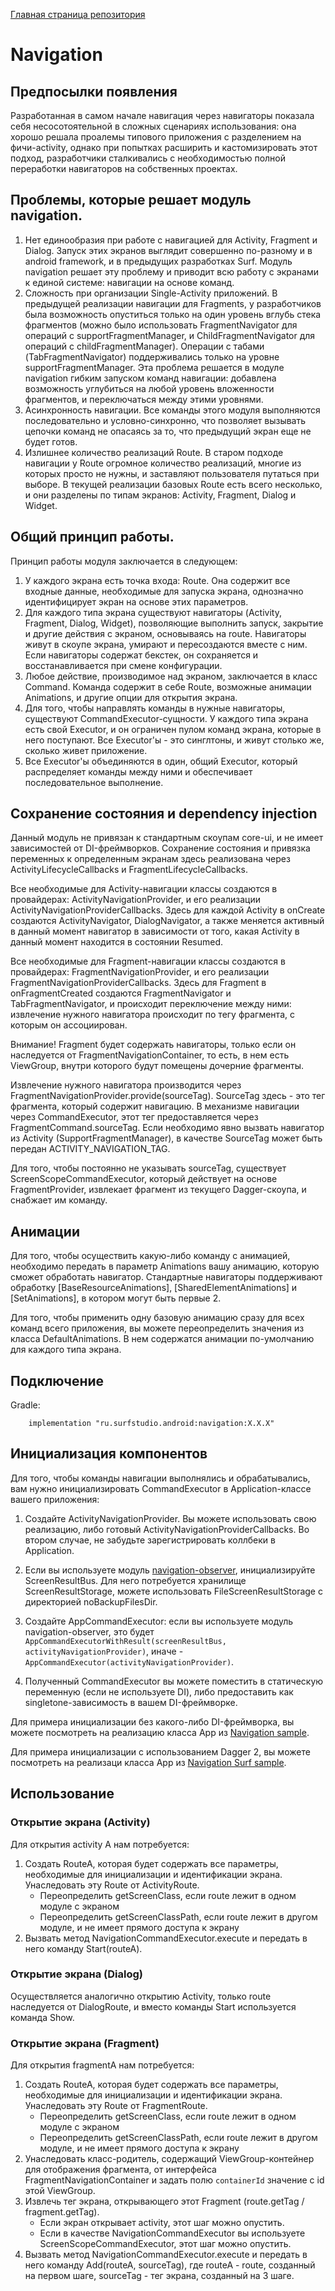 [Главная страница репозитория](/docs/main.md)

# Navigation

## Предпосылки появления

Разработанная в самом начале навигация через навигаторы показала себя несосотоятельной
в сложных сценариях использования: она хорошо решала проалемы типового приложения с разделением на
фичи-activity, однако при попытках расширить и кастомизировать этот подход, разработчики
сталкивались с необходимостью полной переработки навигаторов на собственных проектах.

## Проблемы, которые решает модуль navigation.

1. Нет единообразия при работе с навигацией для Activity, Fragment и Dialog.
Запуск этих экранов выглядит совершенно по-разному и в android framework, и в предыдущих разработках Surf.
Модуль navigation решает эту проблему и приводит всю работу с экранами к единой системе: навигации на основе команд.
1. Сложность при организации Single-Activity приложений.
В предыдущей реализации навигации для Fragments,
у разработчиков была возможность опуститься только на один уровень вглубь стека фрагментов
(можно было использовать FragmentNavigator для операций с supportFragmentManager,
и ChildFragmentNavigator для операций с childFragmentManager).
Операции с табами (TabFragmentNavigator) поддерживались только на уровне supportFragmentManager.
Эта проблема решается в модуле navigation гибким запуском команд навигации:
добавлена возможность углубиться на любой уровень вложенности фрагментов, и переключаться между этими уровнями.
1. Асинхронность навигации.
Все команды этого модуля выполняются последовательно и условно-синхронно, что позволяет вызывать цепочки команд
не опасаясь за то, что предыдущий экран еще не будет готов.
1. Излишнее количество реализаций Route. В старом подходе навигации у Route огромное количество
реализаций, многие из которых просто не нужны, и заставляют пользователя путаться при выборе.
В текущей реализации базовых Route есть всего несколько, и они разделены по типам экранов: Activity, Fragment, Dialog и Widget.

## Общий принцип работы.

Принцип работы модуля заключается в следующем:

1. У каждого экрана есть точка входа: Route. Она содержит все входные данные, необходимые для запуска экрана,
однозначно идентифицирует экран на основе этих параметров.
1. Для каждого типа экрана существуют навигаторы (Activity, Fragment, Dialog, Widget),
позволяющие выполнить запуск, закрытие и другие действия с экраном, основываясь на route.
Навигаторы живут в скоупе экрана, умирают и пересоздаются вместе с ним.
Если навигаторы содержат бекстек, он сохраняется и восстанавливается при смене конфигурации.
1. Любое действие, производимое над экраном, заключается в класс Command. Команда содержит в себе Route,
возможные анимации Animations, и другие опции для открытия экрана.
1. Для того, чтобы направлять команды в нужные навигаторы, существуют CommandExecutor-сущности.
У каждого типа экрана есть свой Executor, и он ограничен пулом команд экрана, которые в него поступают.
Все Executor'ы - это синглтоны, и живут столько же, сколько живет приложение.
1. Все Executor'ы объединяются в один, общий Executor,
который распределяет команды между ними и обеспечивает последовательное выполнение.


## Сохранение состояния и dependency injection

Данный модуль не привязан к стандартным скоупам core-ui, и не имеет зависимостей от DI-фреймворков.
Сохранение состояния и привязка переменных к определенным экранам здесь реализована
через ActivityLifecycleCallbacks и FragmentLifecycleCallbacks.

Все необходимые для Activity-навигации классы создаются в провайдерах: ActivityNavigationProvider,
и его реализации ActivityNavigationProviderCallbacks.
Здесь для каждой Activity в onCreate создаются ActivityNavigator, DialogNavigator, а также меняется активный в данный момент навигатор в зависимости от того,
какая Activity в данный момент находится в состоянии Resumed.

Все необходимые для Fragment-навигации классы создаются в провайдерах: FragmentNavigationProvider,
и его реализации FragmentNavigationProviderCallbacks.
Здесь для Fragment в onFragmentCreated создаются FragmentNavigator и TabFragmentNavigator,
и происходит переключение между ними: извлечение нужного навигатора происходит по тегу фрагмента, с которым он ассоциирован.

Внимание! Fragment будет содержать навигаторы, только если он наследуется от FragmentNavigationContainer,
то есть, в нем есть ViewGroup, внутри которого будут помещены дочерние фрагменты.

Извлечение нужного навигатора производится через FragmentNavigationProvider.provide(sourceTag).
SourceTag здесь - это тег фрагмента, который содержит навигацию.
В механизме навигации через CommandExecutor, этот тег предоставляется через FragmentCommand.sourceTag.
Если необходимо явно вызвать навигатор из Activity (SupportFragmentManager), в качестве SourceTag может быть передан
ACTIVITY_NAVIGATION_TAG.

Для того, чтобы постоянно не указывать sourceTag, существует ScreenScopeCommandExecutor,
который действует на основе FragmentProvider, извлекает фрагмент из текущего Dagger-скоупа, и снабжает им команду.

## Анимации

Для того, чтобы осуществить какую-либо команду с анимацией, необходимо передать в параметр Animations
вашу анимацию, которую сможет обработать навигатор.
Стандартные навигаторы поддерживают обработку [BaseResourceAnimations], [SharedElementAnimations] и
[SetAnimations], в котором могут быть первые 2.

Для того, чтобы применить одну базовую анимацию сразу для всех команд всего приложения,
вы можете переопределить значения из класса DefaultAnimations. В нем содержатся анимации по-умолчанию
для каждого типа экрана.

## Подключение

Gradle:
```
    implementation "ru.surfstudio.android:navigation:X.X.X"
```

## Инициализация компонентов

Для того, чтобы команды навигации выполнялись и обрабатывались, вам нужно
инициализировать CommandExecutor в Application-классе вашего приложения:

1. Создайте ActivityNavigationProvider. Вы можете использовать свою реализацию, либо готовый
ActivityNavigationProviderCallbacks.
Во втором случае, не забудьте зарегистрировать коллбеки в Application.

1. Если вы используете модуль [navigation-observer](lib-navigation-observer), инициализируйте ScreenResultBus.
Для него потребуется хранилище ScreenResultStorage, можете использовать FileScreenResultStorage с директорией
noBackupFilesDir.

1. Создайте AppCommandExecutor: если вы используете модуль navigation-observer, это будет
`AppCommandExecutorWithResult(screenResultBus, activityNavigationProvider)`, иначе -
`AppCommandExecutor(activityNavigationProvider)`.

1. Полученный CommandExecutor вы можете поместить в статическую переменную (если не используете DI),
либо предоставить как singletone-зависимость в вашем DI-фреймворке.

Для примера инициализации без какого-либо DI-фреймворка, вы можете посмотреть на
реализацию класса App из [Navigation sample](sample-core-mvp).

Для примера инициализации с использованием Dagger 2, вы можете посмотреть на
реализаци класса App из [Navigation Surf sample](sample-standard).

## Использование

### Открытие экрана (Activity)

Для открытия activity A нам потребуется:
1. Создать RouteA, которая будет содержать все параметры, необходимые для инициализации и идентификации экрана.
Унаследовать эту Route от ActivityRoute.
    * Переопределить getScreenClass, если route лежит в одном модуле с экраном
    * Переопределить getScreenClassPath, если route лежит в другом модуле, и не имеет прямого доступа к экрану
1. Вызвать метод NavigationCommandExecutor.execute и передать в него команду Start(routeA).

### Открытие экрана (Dialog)

Осуществляется аналогично открытию Activity, только route наследуется от DialogRoute,
и вместо команды Start используется команда Show.

### Открытие экрана (Fragment)

Для открытия fragmentA нам потребуется:
1. Создать RouteA, которая будет содержать все параметры, необходимые для инициализации и идентификации экрана.
Унаследовать эту Route от FragmentRoute.
    * Переопределить getScreenClass, если route лежит в одном модуле с экраном
    * Переопределить getScreenClassPath, если route лежит в другом модуле, и не имеет прямого доступа к экрану
1. Унаследовать класс-родитель, содержащий ViewGroup-контейнер для отображения фрагмента, от
интерфейса  FragmentNavigationContainer и задать полю `containerId` значение с id этой ViewGroup.
1. Извлечь тег экрана, открывающего этот Fragment (route.getTag / fragment.getTag).
    * Если экран открывает activity, этот шаг можно опустить.
    * Если в качестве NavigationCommandExecutor вы используете ScreenScopeCommandExecutor, этот шаг можно опустить.
1. Вызвать метод NavigationCommandExecutor.execute и передать в него команду Add(routeA, sourceTag),
где routeA - route, созданный на первом шаге, sourceTag - тег экрана, созданный на 3 шаге.
